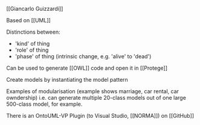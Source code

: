 [[Giancarlo Guizzardi]]

Based on [[UML]]

Distinctions between:
 - 'kind' of thing
 - 'role' of thing
 - 'phase' of thing (intrinsic change, e.g. 'alive' to 'dead')

Can be used to generate [[OWL]] code and open it in [[Protege]]

Create models by instantiating the model pattern

Examples of modularisation (example shows marriage, car rental, car owndership)
i.e. can generate multiple 20-class models out of one large 500-class model, for example.

There is an OntoUML-VP Plugin (to Visual Studio, [[NORMA]]) on [[GitHub]]